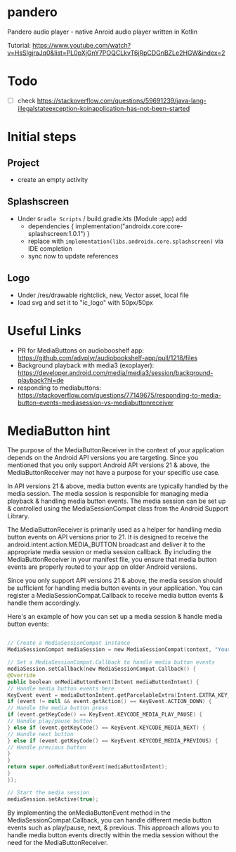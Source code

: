 # pandero
Pandero audio player - native Anroid audio player written in Kotlin

Tutorial: https://www.youtube.com/watch?v=HsSIgjraJq0&list=PL0pXjGnY7POQCLkvT6jRpCDGnBZLe2HGW&index=2

# Todo
- [ ] check https://stackoverflow.com/questions/59691239/java-lang-illegalstateexception-koinapplication-has-not-been-started


# Initial steps

## Project
- create an empty activity

## Splashscreen
- Under `Gradle Scripts` / build.gradle.kts (Module :app) add
   - dependencies { implementation("androidx.core:core-splashscreen:1.0.1") }
   - replace with `implementation(libs.androidx.core.splashscreen)` via IDE completion
   - sync now to update references

## Logo
- Under /res/drawable rightclick, new, Vector asset, local file
- load svg and set it to "ic_logo" with 50px/50px


# Useful Links

- PR for MediaButtons on audiobooshelf app: https://github.com/advplyr/audiobookshelf-app/pull/1218/files
- Background playback with media3 (exoplayer): https://developer.android.com/media/media3/session/background-playback?hl=de
- responding to mediabuttons: https://stackoverflow.com/questions/77149675/responding-to-media-button-events-mediasession-vs-mediabuttonreceiver

# MediaButton hint



The purpose of the MediaButtonReceiver in the context of your application depends on the Android API versions you are targeting. Since you mentioned that you only support Android API versions 21 & above, the MediaButtonReceiver may not have a purpose for your specific use case.

In API versions 21 & above, media button events are typically handled by the media session. The media session is responsible for managing media playback & handling media button events. The media session can be set up & controlled using the MediaSessionCompat class from the Android Support Library.

The MediaButtonReceiver is primarily used as a helper for handling media button events on API versions prior to 21. It is designed to receive the android.intent.action.MEDIA_BUTTON broadcast and deliver it to the appropriate media session or media session callback. By including the MediaButtonReceiver in your manifest file, you ensure that media button events are properly routed to your app on older Android versions.

Since you only support API versions 21 & above, the media session should be sufficient for handling media button events in your application. You can register a MediaSessionCompat.Callback to receive media button events & handle them accordingly.

Here's an example of how you can set up a media session & handle media button events:
```kotlin

// Create a MediaSessionCompat instance
MediaSessionCompat mediaSession = new MediaSessionCompat(context, "YourMediaSessionTag");

// Set a MediaSessionCompat.Callback to handle media button events
mediaSession.setCallback(new MediaSessionCompat.Callback() {
@Override
public boolean onMediaButtonEvent(Intent mediaButtonIntent) {
// Handle media button events here
KeyEvent event = mediaButtonIntent.getParcelableExtra(Intent.EXTRA_KEY_EVENT);
if (event != null && event.getAction() == KeyEvent.ACTION_DOWN) {
// Handle the media button press
if (event.getKeyCode() == KeyEvent.KEYCODE_MEDIA_PLAY_PAUSE) {
// Handle play/pause button
} else if (event.getKeyCode() == KeyEvent.KEYCODE_MEDIA_NEXT) {
// Handle next button
} else if (event.getKeyCode() == KeyEvent.KEYCODE_MEDIA_PREVIOUS) {
// Handle previous button
}
}
return super.onMediaButtonEvent(mediaButtonIntent);
}
});

// Start the media session
mediaSession.setActive(true);
```

By implementing the onMediaButtonEvent method in the MediaSessionCompat.Callback, you can handle different media button events such as play/pause, next, & previous. This approach allows you to handle media button events directly within the media session without the need for the MediaButtonReceiver.
